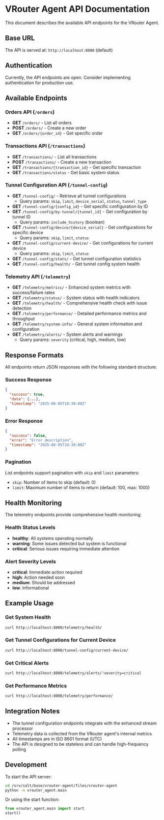 # VRouter Agent API Documentation

This document describes the available API endpoints for the VRouter Agent.

## Base URL
The API is served at: `http://localhost:8000` (default)

## Authentication
Currently, the API endpoints are open. Consider implementing authentication for production use.

## Available Endpoints

### Orders API (`/orders`)
- **GET** `/orders/` - List all orders
- **POST** `/orders/` - Create a new order  
- **GET** `/orders/{order_id}` - Get specific order

### Transactions API (`/transactions`)
- **GET** `/transactions/` - List all transactions
- **POST** `/transactions/` - Create a new transaction
- **GET** `/transactions/{transaction_id}` - Get specific transaction
- **GET** `/transactions/status` - Get basic system status

### Tunnel Configuration API (`/tunnel-config`)
- **GET** `/tunnel-config/` - Retrieve all tunnel configurations
  - Query params: `skip`, `limit`, `device_serial`, `status`, `tunnel_type`
- **GET** `/tunnel-config/{config_id}` - Get specific configuration by ID
- **GET** `/tunnel-config/by-tunnel/{tunnel_id}` - Get configuration by tunnel ID
  - Query params: `include_history` (boolean)
- **GET** `/tunnel-config/device/{device_serial}` - Get configurations for specific device
  - Query params: `skip`, `limit`, `status`
- **GET** `/tunnel-config/current-device/` - Get configurations for current device
  - Query params: `skip`, `limit`, `status`
- **GET** `/tunnel-config/stats/` - Get tunnel configuration statistics
- **GET** `/tunnel-config/health/` - Get tunnel config system health

### Telemetry API (`/telemetry`)
- **GET** `/telemetry/metrics/` - Enhanced system metrics with success/failure rates
- **GET** `/telemetry/status/` - System status with health indicators
- **GET** `/telemetry/health/` - Comprehensive health check with issue detection
- **GET** `/telemetry/performance/` - Detailed performance metrics and throughput
- **GET** `/telemetry/system-info/` - General system information and configuration
- **GET** `/telemetry/alerts/` - System alerts and warnings
  - Query params: `severity` (critical, high, medium, low)

## Response Formats

All endpoints return JSON responses with the following standard structure:

### Success Response
```json
{
  "success": true,
  "data": {...},
  "timestamp": "2025-06-05T10:30:00Z"
}
```

### Error Response
```json
{
  "success": false,
  "error": "Error description",
  "timestamp": "2025-06-05T10:30:00Z"
}
```

### Pagination
List endpoints support pagination with `skip` and `limit` parameters:
- `skip`: Number of items to skip (default: 0)
- `limit`: Maximum number of items to return (default: 100, max: 1000)

## Health Monitoring

The telemetry endpoints provide comprehensive health monitoring:

### Health Status Levels
- **healthy**: All systems operating normally
- **warning**: Some issues detected but system is functional
- **critical**: Serious issues requiring immediate attention

### Alert Severity Levels
- **critical**: Immediate action required
- **high**: Action needed soon
- **medium**: Should be addressed
- **low**: Informational

## Example Usage

### Get System Health
```bash
curl http://localhost:8000/telemetry/health/
```

### Get Tunnel Configurations for Current Device
```bash
curl http://localhost:8000/tunnel-config/current-device/
```

### Get Critical Alerts
```bash
curl http://localhost:8000/telemetry/alerts/?severity=critical
```

### Get Performance Metrics
```bash
curl http://localhost:8000/telemetry/performance/
```

## Integration Notes

- The tunnel configuration endpoints integrate with the enhanced stream processor
- Telemetry data is collected from the VRouter agent's internal metrics
- All timestamps are in ISO 8601 format (UTC)
- The API is designed to be stateless and can handle high-frequency polling

## Development

To start the API server:
```bash
cd /srv/salt/base/vrouter-agent/files/vrouter-agent
python -m vrouter_agent.main
```

Or using the start function:
```python
from vrouter_agent.main import start
start()
```
